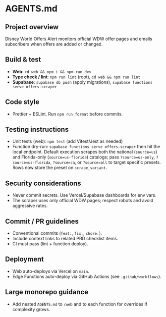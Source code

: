 # AGENTS.md

## Project overview
Disney World Offers Alert monitors official WDW offer pages and emails subscribers when offers are added or changed.

## Build & test
- **Web**: `cd web && npm i && npm run dev`
- **Type check / lint**: `npm run lint` (root), `cd web && npm run lint`
- **Supabase**: `supabase db push` (apply migrations), `supabase functions serve offers-scraper`

## Code style
- Prettier + ESLint. Run `npm run format` before commits.

## Testing instructions
- Unit tests (web): `npm test` (add Vitest/Jest as needed)
- Function dry-run: `supabase functions serve offers-scraper` then hit the local endpoint. Default execution scrapes both the national (`source=us`) and Florida-only (`source=us-florida`) catalogs; pass `?source=us-only`, `?source=us-florida`, `?source=ca`, or `?source=all` to target specific presets. Rows now store the preset on `scrape_variant`.

## Security considerations
- Never commit secrets. Use Vercel/Supabase dashboards for env vars.
- The scraper uses only official WDW pages; respect robots and avoid aggressive rates.

## Commit / PR guidelines
- Conventional commits (`feat:`, `fix:`, `chore:`).
- Include context links to related PRD checklist items.
- CI must pass (lint + function deploy).

## Deployment
- Web auto-deploys via Vercel on `main`.
- Edge Functions auto-deploy via GitHub Actions (see `.github/workflows`).

## Large monorepo guidance
- Add nested `AGENTS.md` to `/web` and to each function for overrides if complexity grows.
